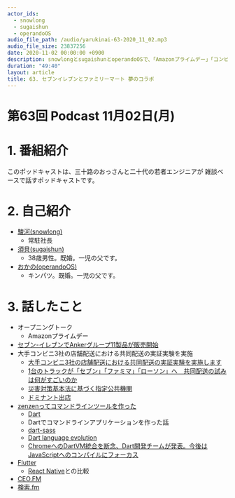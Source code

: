 ```yaml
---
actor_ids:
  - snowlong
  - sugaishun
  - operandoOS
audio_file_path: /audio/yarukinai-63-2020_11_02.mp3
audio_file_size: 23837256
date: 2020-11-02 00:00:00 +0900
description: snowlongとsugaishunとoperandoOSで、「Amazonプライムデー」「コンビニ」「Flutter」について話しました。
duration: "49:40"
layout: article
title: 63. セブンイレブンとファミリーマート 夢のコラボ
---
```


# 第63回 Podcast 11月02日(月)

# 1. 番組紹介
  このポッドキャストは、三十路のおっさんと二十代の若者エンジニアが
  雑談ベースで話すポッドキャストです。

# 2. 自己紹介
- [駿河(snowlong)](https://twitter.com/_snowlong)
  - 常駐社長
- [須貝(sugaishun)](https://twitter.com/sugaishun)
  - 38歳男性。既婚。一児の父です。
- [おかの(operandoOS)](https://twitter.com/operandoOS)
  - キンパツ。既婚。一児の父です。

# 3. 話したこと
- オープニングトーク
  - Amazonプライムデー
- [セブン-イレブンでAnkerグループ11製品が販売開始](https://corriente.top/seveneleven-anker-20201021/)
- 大手コンビニ3社の店舗配送における共同配送の実証実験を実施
  - [大手コンビニ3社の店舗配送における共同配送の実証実験を実施します](https://www.meti.go.jp/press/2020/07/20200722004/20200722004.html)
  - [1台のトラックが「セブン」「ファミマ」「ローソン」へ　共同配送の試みは何がすごいのか](https://news.yahoo.co.jp/byline/watanabehiroaki/20200806-00191871/)
  - [災害対策基本法に基づく指定公共機関](http://www.bousai.go.jp/taisaku/soshiki/s_koukyou.html)
  - [ドミナント出店](https://ja.wikipedia.org/wiki/%E3%83%89%E3%83%9F%E3%83%8A%E3%83%B3%E3%83%88%E6%88%A6%E7%95%A5#:~:text=%E3%83%89%E3%83%9F%E3%83%8A%E3%83%B3%E3%83%88%E6%88%A6%E7%95%A5%EF%BC%88%E3%83%89%E3%83%9F%E3%83%8A%E3%83%B3%E3%83%88%E3%81%9B%E3%82%93%E3%82%8A%E3%82%83%E3%81%8F,%E3%83%89%E3%83%9F%E3%83%8A%E3%83%B3%E3%82%B9%E6%88%A6%E7%95%A5%E3%80%81%E3%83%89%E3%83%9F%E3%83%8A%E3%83%B3%E3%82%B9%E3%81%A8%E3%82%82%E5%91%BC%E3%81%B0%E3%82%8C%E3%82%8B%E3%80%82)
- [zenzenってコマンドラインツールを作った](https://github.com/operando/zenzen)
  - [Dart](https://dart.dev/)
  - Dartでコマンドラインアプリケーションを作った話
  - [dart-sass](https://github.com/sass/dart-sass)
  - [Dart language evolution](https://dart.dev/guides/language/evolution)
  - [ChromeへのDartVM統合を断念、Dart開発チームが発表。今後はJavaScriptへのコンパイルにフォーカス](https://www.publickey1.jp/blog/15/chromedartvmdart.html)
- [Flutter](https://flutter.dev/)
  - [React Native](https://reactnative.dev/)との比較
- [CEO.FM](https://anchor.fm/ceofm)
- [検索.fm](https://anchor.fm/sakura818uuu)